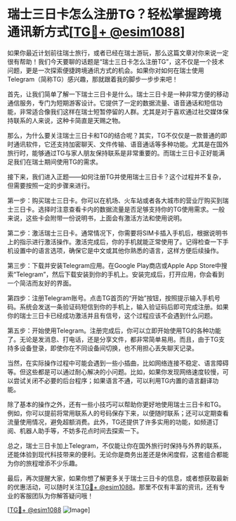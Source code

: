 # 瑞士三日卡怎么注册TG？轻松掌握跨境通讯新方式[[TG💪+ @esim1088](https://t.me/s/esim1088)]

如果你最近计划前往瑞士旅行，或者已经在瑞士游玩，那么这篇文章对你来说一定很有帮助！我们今天要聊的话题是“瑞士三日卡怎么注册TG”，这不仅是一个技术问题，更是一次探索便捷跨境通讯方式的机会。如果你对如何在瑞士使用Telegram（简称TG）感兴趣，那就跟着我的脚步一步步来吧！

首先，让我们简单了解一下瑞士三日卡是什么。瑞士三日卡是一种非常方便的移动通信服务，专门为短期游客设计。它提供了一定的数据流量、语音通话和短信功能，非常适合像我们这样在瑞士短暂停留的人群。尤其是对于喜欢通过社交媒体保持联系的人来说，这种卡简直是天赐之物。

那么，为什么要关注瑞士三日卡和TG的结合呢？其实，TG不仅仅是一款普通的即时通讯软件，它还支持加密聊天、文件传输、语音通话等多种功能。尤其是在国外旅行时，能够通过TG与家人朋友保持联系是非常重要的。而瑞士三日卡正好能满足我们在瑞士期间使用TG的需求。

接下来，我们进入正题——如何注册TG并使用瑞士三日卡？这个过程并不复杂，但需要按照一定的步骤来进行。

第一步：购买瑞士三日卡。你可以在机场、火车站或者各大城市的营业厅购买到瑞士三日卡。选择时注意查看卡内的数据流量是否足够支持你的TG使用需求。一般来说，这些卡会附带一份说明书，上面会有激活方法和使用说明。

第二步：激活瑞士三日卡。通常情况下，你需要将SIM卡插入手机后，根据说明书上的指示进行激活操作。激活完成后，你的手机就能正常使用了。记得检查一下手机设置中的语言选项，确保它是中文或其他你熟悉的语言，这样方便后续操作。

第三步：下载并安装Telegram应用。在Google Play商店或Apple App Store中搜索“Telegram”，然后下载安装到你的手机上。安装完成后，打开应用，你会看到一个简洁而友好的界面。

第四步：注册Telegram账号。点击TG首页的“开始”按钮，按照提示输入手机号码。系统会发送一条验证码短信到你的手机上，输入验证码后即可完成注册。如果你的瑞士三日卡已经成功激活并且有信号，这个过程应该不会遇到什么问题。

第五步：开始使用Telegram。注册完成后，你可以立即开始使用TG的各种功能了。无论是发消息、打电话，还是分享文件，都非常简单易用。而且，由于TG支持多设备登录，即使你在不同设备间切换，也不用担心丢失聊天记录。

当然，在实际操作过程中可能会遇到一些小插曲，比如网络连接不稳定、语言障碍等。但这些都是可以通过耐心解决的小问题。比如，如果你发现网络速度较慢，可以尝试关闭不必要的后台程序；如果语言不通，可以利用TG内置的语言翻译功能。

除了基本的操作之外，还有一些小技巧可以帮助你更好地使用瑞士三日卡和TG。例如，你可以提前将常用联系人的号码保存下来，以便随时联系；还可以定期查看流量使用情况，避免超额消费。此外，TG还提供了许多实用的功能，如频道订阅、机器人助手等，不妨多花点时间去探索一下。

总之，瑞士三日卡加上Telegram，不仅能让你在国外旅行时保持与外界的联系，还能体验到现代科技带来的便利。无论你是商务出差还是休闲度假，这套组合都能为你的旅程增添不少乐趣。

最后，再次提醒大家，如果你想了解更多关于瑞士三日卡的信息，或者想获取最新的优惠活动，可以随时关注[TG💪+ @esim1088](https://t.me/s/esim1088)。那里不仅有丰富的资讯，还有专业的客服团队为你解答疑问哦！

[[TG💪+ @esim1088](https://t.me/s/esim1088) ![Image](https://i.postimg.cc/4NQfJmqS/Snipaste-2025-05-13-00-14-12.png)]